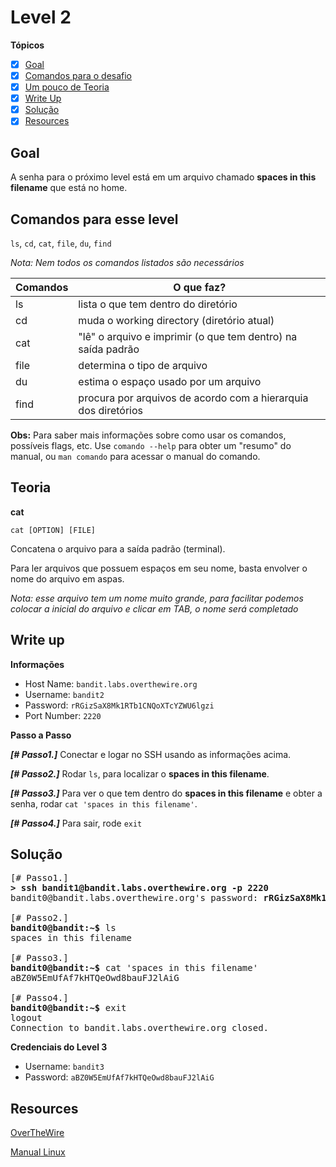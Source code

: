 # Level 2
**Tópicos**

- [X] [Goal](#goal)
- [X] [Comandos para o desafio](#comandos-para-esse-level)
- [X] [Um pouco de Teoria](#teoria)
- [X] [Write Up](#write-up)
- [X] [Solução](#solução)
- [X] [Resources](#resources)

## Goal
A senha para o próximo level está em um arquivo chamado **spaces in this filename** que está no home.

## Comandos para esse level
`ls`, `cd`, `cat`, `file`, `du`, `find`

*Nota: Nem todos os comandos listados são necessários*

 Comandos |                             O que faz?
 ---------|--------
 ls       |lista o que tem dentro do diretório
 cd       |muda o working directory (diretório atual)
 cat      |"lê" o arquivo e imprimir (o que tem dentro) na saída padrão
 file     |determina o tipo de arquivo
 du       |estima o espaço usado por um arquivo
 find     |procura por arquivos de acordo com a hierarquia dos diretórios
 
 **Obs:** Para saber mais informações sobre como usar os comandos, possíveis flags, etc. Use `comando --help` para obter um "resumo" do manual, ou `man comando` para acessar o manual do comando.

## Teoria

**cat**

`cat [OPTION] [FILE]`

Concatena o arquivo para a saída padrão (terminal).

Para ler arquivos que possuem espaços em seu nome, basta envolver o nome do arquivo em aspas.

*Nota: esse arquivo tem um nome muito grande, para facilitar podemos colocar a inicial do arquivo e clicar em TAB, o nome será completado*

## Write up
**Informações**
- Host Name: `bandit.labs.overthewire.org`
- Username: `bandit2`
- Password: `rRGizSaX8Mk1RTb1CNQoXTcYZWU6lgzi`
- Port Number: `2220`

**Passo a Passo**

***[# Passo1.]*** Conectar e logar no SSH usando as informações acima.

***[# Passo2.]*** Rodar `ls`, para localizar o **spaces in this filename**.

***[# Passo3.]***  Para ver o que tem dentro do **spaces in this filename**  e obter a senha, rodar `cat 'spaces in this filename'`.

***[# Passo4.]*** Para sair, rode `exit`

## Solução
<pre>
[# Passo1.] 
<b>> ssh bandit1@bandit.labs.overthewire.org -p 2220</b>
bandit0@bandit.labs.overthewire.org's password: <b>rRGizSaX8Mk1RTb1CNQoXTcYZWU6lgzi</b>

[# Passo2.] 
<b>bandit0@bandit:~$</b> ls 
spaces in this filename

[# Passo3.] 
<b>bandit0@bandit:~$</b> cat 'spaces in this filename'
aBZ0W5EmUfAf7kHTQeOwd8bauFJ2lAiG

[# Passo4.]
<b>bandit0@bandit:~$</b> exit
logout
Connection to bandit.labs.overthewire.org closed.
</pre>

**Credenciais do Level 3**
- Username: `bandit3`
- Password: `aBZ0W5EmUfAf7kHTQeOwd8bauFJ2lAiG`

## Resources
[OverTheWire](https://overthewire.org/wargames/bandit/bandit2.html)

[Manual Linux](https://man7.org/linux/man-pages/index.html)
